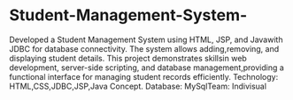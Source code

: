 # Student-Management-System-
Developed a Student Management System using HTML, JSP, and Javawith JDBC for database connectivity. The system allows adding,removing, and displaying student details. This project demonstrates skillsin web development, server-side scripting, and database management,providing a functional interface for managing student records efficiently.
Technology: HTML,CSS,JDBC,JSP,Java Concept. 
Database: MySqlTeam: Indivisual

